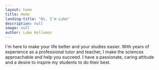 ```yaml
---
layout: home
title: Home
landing-title: "Hi, I'm Luke"
description: null
image: null
author: Luke Hollomon
---
```


I'm here to make your life better and your studies easier. With years of experience as a professional tutor and teacher, I make the sciences approachable and help you succeed. I have a passionate, caring attitude and a desire to inspire my students to do their best.
